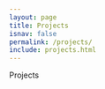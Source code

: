 ```yaml
---
layout: page
title: Projects
isnav: false
permalink: /projects/
include: projects.html
---
```

Projects 